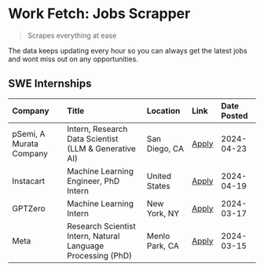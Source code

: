 # Work Fetch: Jobs Scrapper
> Scrapes everything at ease

The data keeps updating every hour so you can always get the latest jobs and wont miss out on any opportunities.

## SWE Internships
<!--START_SECTION:workfetch-->
| Company                 | Title                                                        | Location       | Link                                                                                                                                                                                                                                                                         | Date Posted   |
|:------------------------|:-------------------------------------------------------------|:---------------|:-----------------------------------------------------------------------------------------------------------------------------------------------------------------------------------------------------------------------------------------------------------------------------|:--------------|
| pSemi, A Murata Company | Intern, Research Data Scientist (LLM & Generative AI)        | San Diego, CA  | [Apply](https://www.linkedin.com/jobs/view/intern-research-data-scientist-llm-generative-ai-at-psemi-a-murata-company-3887074168?position=8&pageNum=0&refId=AZLEs62TtLOb%2FuoGWUPfVQ%3D%3D&trackingId=LyLvKoejZlQEDoI4K2s3rg%3D%3D&trk=public_jobs_jserp-result_search-card) | 2024-04-23    |
| Instacart               | Machine Learning Engineer, PhD Intern                        | United States  | [Apply](https://www.linkedin.com/jobs/view/machine-learning-engineer-phd-intern-at-instacart-3901991739?position=2&pageNum=0&refId=AZLEs62TtLOb%2FuoGWUPfVQ%3D%3D&trackingId=0LdDgShon2UNOLaYsFnniA%3D%3D&trk=public_jobs_jserp-result_search-card)                          | 2024-04-19    |
| GPTZero                 | Machine Learning Intern                                      | New York, NY   | [Apply](https://www.linkedin.com/jobs/view/machine-learning-intern-at-gptzero-3860723963?position=7&pageNum=0&refId=AZLEs62TtLOb%2FuoGWUPfVQ%3D%3D&trackingId=CNLPn4uEDsdDkKgY849IdQ%3D%3D&trk=public_jobs_jserp-result_search-card)                                         | 2024-03-17    |
| Meta                    | Research Scientist Intern, Natural Language Processing (PhD) | Menlo Park, CA | [Apply](https://www.linkedin.com/jobs/view/research-scientist-intern-natural-language-processing-phd-at-meta-3858718375?position=6&pageNum=0&refId=AZLEs62TtLOb%2FuoGWUPfVQ%3D%3D&trackingId=9ScqUrrCUedhxmOdyuNVgQ%3D%3D&trk=public_jobs_jserp-result_search-card)          | 2024-03-15    |
<!--END_SECTION:workfetch-->
